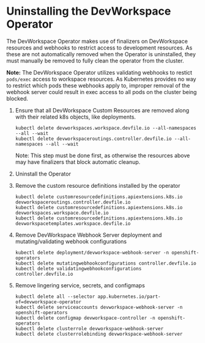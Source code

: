 # Uninstalling the DevWorkspace Operator
The DevWorkspace Operator makes use of finalizers on DevWorkspace resources and webhooks to restrict access to development resources. As these are not automatically removed when the Operator is uninstalled, they must manually be removed to fully clean the operator from the cluster.

**Note:** The DevWorkspace Operator utilizes validating webhooks to restict `pods/exec` access to workspace resources. As Kubernetes provides no way to restrict which pods these webhooks apply to, improper removal of the webhook server could result in exec access to all pods on the cluster being blocked.

1. Ensure that all DevWorkspace Custom Resources are removed along with their related k8s objects, like deployments.

    ```
    kubectl delete devworkspaces.workspace.devfile.io --all-namespaces --all --wait
    kubectl delete devworkspaceroutings.controller.devfile.io --all-namespaces --all --wait
    ```
    Note: This step must be done first, as otherwise the resources above may have finalizers that block automatic cleanup.

2. Uninstall the Operator

3. Remove the custom resource definitions installed by the operator

    ```
    kubectl delete customresourcedefinitions.apiextensions.k8s.io devworkspaceroutings.controller.devfile.io
    kubectl delete customresourcedefinitions.apiextensions.k8s.io devworkspaces.workspace.devfile.io
    kubectl delete customresourcedefinitions.apiextensions.k8s.io devworkspacetemplates.workspace.devfile.io
    ```

4. Remove DevWorkspace Webhook Server deployment and mutating/validating webhook configurations

    ```
    kubectl delete deployment/devworkspace-webhook-server -n openshift-operators
    kubectl delete mutatingwebhookconfigurations controller.devfile.io
    kubectl delete validatingwebhookconfigurations controller.devfile.io
    ```

5. Remove lingering service, secrets, and configmaps

    ```
    kubectl delete all --selector app.kubernetes.io/part-of=devworkspace-operator
    kubectl delete serviceaccounts devworkspace-webhook-server -n openshift-operators
    kubectl delete configmap devworkspace-controller -n openshift-operators
    kubectl delete clusterrole devworkspace-webhook-server
    kubectl delete clusterrolebinding devworkspace-webhook-server
    ```
